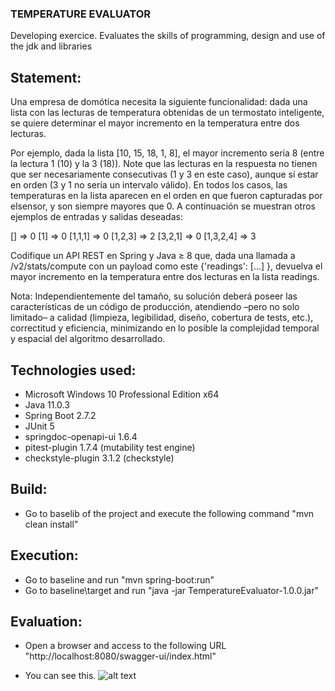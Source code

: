### TEMPERATURE EVALUATOR

Developing exercice. Evaluates the skills of programming, design and use of the jdk and libraries

## Statement:

Una empresa de domótica necesita la siguiente funcionalidad: dada una lista con las lecturas de temperatura
obtenidas de un termostato inteligente, se quiere determinar el mayor incremento en la temperatura entre dos 
lecturas.

Por ejemplo, dada la lista [10, 15, 18, 1, 8], el mayor incremento sería 8 (entre la lectura 1 (10) y la 3 (18)). 
Note que las lecturas en la respuesta no tienen que ser necesariamente consecutivas (1 y 3 en este caso), 
aunque sí estar en orden (3 y 1 no sería un intervalo válido). En todos los casos, las temperaturas en la lista 
aparecen en el orden en que fueron capturadas por elsensor, y son siempre mayores que 0. A continuación se 
muestran otros ejemplos de entradas y salidas deseadas:

[] => 0 [1] => 0 [1,1,1] => 0 [1,2,3] => 2 [3,2,1] => 0 [1,3,2,4] => 3

Codifique un API REST en Spring y Java ≥ 8 que, dada una llamada a /v2/stats/compute con un payload
como este {'readings': [...] }, devuelva el mayor incremento en la temperatura entre dos lecturas en la 
lista readings.

Nota: Independientemente del tamaño, su solución deberá poseer las características de un código de 
producción, atendiendo –pero no solo limitado– a calidad (limpieza, legibilidad, diseño, cobertura de tests, 
etc.), correctitud y eficiencia, minimizando en lo posible la complejidad temporal y espacial del algoritmo 
desarrollado.

## Technologies used:

- Microsoft Windows 10 Professional Edition x64
- Java 11.0.3
- Spring Boot 2.7.2
- JUnit 5
- springdoc-openapi-ui 1.6.4
- pitest-plugin 1.7.4 (mutability test engine)
- checkstyle-plugin 3.1.2 (checkstyle)

## Build:

- Go to baselib of the project and execute the following command "mvn clean install"

## Execution:

- Go to baseline and run "mvn spring-boot:run"
- Go to baseline\target and run "java -jar TemperatureEvaluator-1.0.0.jar"

## Evaluation:

- Open a browser and access to the following URL "http://localhost:8080/swagger-ui/index.html"

- You can see this. 
![alt text](https://github.com/jeag2002/ElectronicID/tree/master/TemperatureEvaluator/openapi.png?raw=true)
